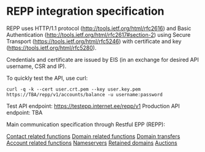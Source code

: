 # REPP integration specification

REPP uses HTTP/1.1 protocol (http://tools.ietf.org/html/rfc2616) and
Basic Authentication (http://tools.ietf.org/html/rfc2617#section-2) using
Secure Transport (https://tools.ietf.org/html/rfc5246) with certificate and key (https://tools.ietf.org/html/rfc5280).

Credentials and certificate are issued by EIS (in an exchange for desired API username, CSR and IP).

To quickly test the API, use curl:

    curl -q -k --cert user.crt.pem --key user.key.pem https://TBA/repp/v1/accounts/balance -u username:password

Test API endpoint: https://testepp.internet.ee/repp/v1
Production API endpoint: TBA

Main communication specification through Restful EPP (REPP):

[Contact related functions](repp/v1/contact.md)
[Domain related functions](repp/v1/domain.md)
[Domain transfers](repp/v1/domain_transfers.md)
[Account related functions](repp/v1/account.md)
[Nameservers](repp/v1/nameservers.md)
[Retained domains](repp/v1/retained_domains.md)
[Auctions](repp/v1/auctions.md)
